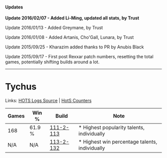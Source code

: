 #### Updates
**Update 2016/02/07 - Added Li-Ming, updated all stats, by Trust**

Update 2016/01/13 - Added Greymane, by Trust

Update 2016/01/08 - Added Artanis, Cho'Gall, Lunara, by Trust

Update 2015/09/25 - Kharazim added thanks to PR by Anubis Black

Update 2015/09/17 - First post Rexxar patch numbers, resetting the total games, potentially shifting builds around a lot.

***

# Tychus

Links: [HOTS Logs Source](https://www.hotslogs.com/Sitewide/HeroDetails?Hero=Tychus) | [HotS Counters](http://hotscounters.com/#/hero/Tychus)

Games  | Win %  | Build     | Note
-----  | -----  | -----     | ----
168    | 61.9 % | [111-2-113](http://www.heroesfire.com/hots/talent-calculator/tychus#gOwn) | * Highest popularity talents, individually
N/A    | N/A    | [113-2-132](http://www.heroesfire.com/hots/talent-calculator/tychus#gTpa) | * Highest win percentage talents, individually
